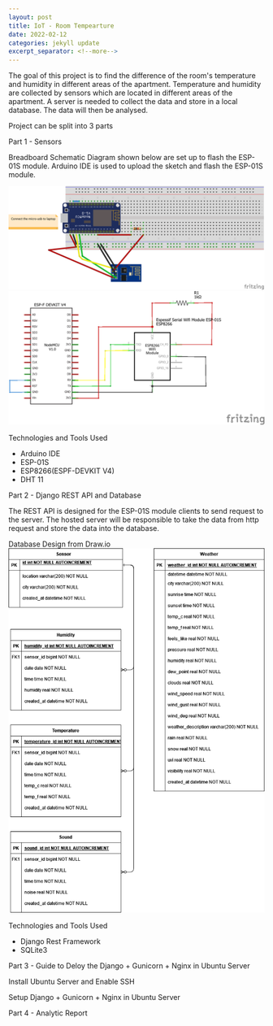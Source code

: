 ```yaml
---
layout: post
title: IoT - Room Tempearture
date: 2022-02-12
categories: jekyll update
excerpt_separator: <!--more-->
---
```


The goal of this project is to find the difference of the room's temperature and humidity in different areas of the apartment. Temperature and humidity are collected by sensors which are located in different areas of the apartment. A server is needed to collect the data and store in a local database. The data will then be analysed.

Project can be split into 3 parts

Part 1 - Sensors

Breadboard Schematic Diagram shown below are set up to flash the ESP-01S module. Arduino IDE is used to upload the sketch and flash the ESP-01S module.

![Breadboard](/assets/IoTRoomTemperature/flashing-esp01s_bb.png)
![Schematic](/assets/IoTRoomTemperature/flashing-esp01s_schem.png)

Technologies and Tools Used
- Arduino IDE
- ESP-01S
- ESP8266(ESPF-DEVKIT V4)
- DHT 11

Part 2 - Django REST API and Database

The REST API is designed for the ESP-01S module clients to send request to the server. The hosted server will be responsible to take the data from http request and store the data into the database.

Database Design from Draw.io
![database-design](/assets/IoTRoomTemperature/web-sensor-api-database-design.drawio.png)


Technologies and Tools Used
- Django Rest Framework
- SQLite3

Part 3 - Guide to Deloy the Django + Gunicorn + Nginx in Ubuntu Server

Install Ubuntu Server and Enable SSH 
[](https://ubuntu.com/tutorials/how-to-install-ubuntu-on-your-raspberry-pi#4-boot-ubuntu-server)

Setup Django + Gunicorn + Nginx in Ubuntu Server
[](https://www.digitalocean.com/community/tutorials/how-to-set-up-django-with-postgres-nginx-and-gunicorn-on-ubuntu-22-04)

Part 4 - Analytic Report